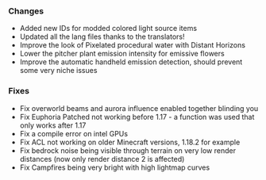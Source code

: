 ### Changes
- Added new IDs for modded colored light source items
- Updated all the lang files thanks to the translators!
- Improve the look of Pixelated procedural water with Distant Horizons
- Lower the pitcher plant emission intensity for emissive flowers
- Improve the automatic handheld emission detection, should prevent some very niche issues
### Fixes
- Fix overworld beams and aurora influence enabled together blinding you
- Fix Euphoria Patched not working before 1.17 - a function was used that only works after 1.17
- Fix a compile error on intel GPUs
- Fix ACL not working on older Minecraft versions, 1.18.2 for example
- Fix bedrock noise being visible through terrain on very low render distances (now only render distance 2 is affected)
- Fix Campfires being very bright with high lightmap curves
